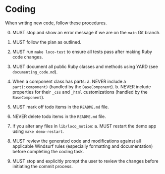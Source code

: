 # Coding

When writing new code, follow these procedures.

0. MUST stop and show an error message if we are on the `main` Git branch.

1. MUST follow the plan as outlined.

2. MUST run `make loco-test` to ensure all tests pass after making Ruby code changes.

3. MUST document all public Ruby classes and methods using YARD (see
   `documenting_code.md`).

4. When a component class has parts:
  a. NEVER include a `part(:component)` (handled by the `BaseComponent`).
  b. NEVER include properties for their `_css` and `_html` customizations
     (handled by the `BaseComponent`).

5. MUST mark off todo items in the `README.md` file.

6. NEVER delete todo items in the `README.md` file.

7. If you alter any files in `lib/loco_motion`:
  a. MUST restart the demo app using `make demo-restart`.

8. MUST review the generated code and modifications against all applicable
   Windsurf rules (especially formatting and documentation) before completing
   the coding task.

9. MUST stop and explicitly prompt the user to review the changes before
   initiating the commit process.
